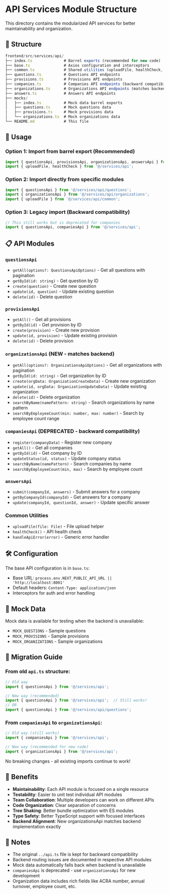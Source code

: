 # API Services Module Structure

This directory contains the modularized API services for better maintainability and organization.

## 📁 Structure

```typescript
frontend/src/services/api/
├── index.ts              # Barrel exports (recommended for new code)
├── base.ts               # Axios configuration and interceptors
├── common.ts             # Shared utilities (uploadFile, healthCheck, etc.)
├── questions.ts          # Questions API endpoints
├── provisions.ts         # Provisions API endpoints
├── companies.ts          # Companies API endpoints (backward compatibility)
├── organizations.ts      # Organizations API endpoints (matches backend)
├── answers.ts            # Answers API endpoints
├── mocks/
│   ├── index.ts          # Mock data barrel exports
│   ├── questions.ts      # Mock questions data
│   ├── provisions.ts     # Mock provisions data
│   └── organizations.ts  # Mock organizations data
└── README.md             # This file
```

## 🚀 Usage

### Option 1: Import from barrel export (Recommended)

```typescript
import { questionsApi, provisionsApi, organizationsApi, answersApi } from '@/services/api';
import { uploadFile, healthCheck } from '@/services/api';
```

### Option 2: Import directly from specific modules

```typescript
import { questionsApi } from '@/services/api/questions';
import { organizationsApi } from '@/services/api/organizations';
import { uploadFile } from '@/services/api/common';
```

### Option 3: Legacy import (Backward compatibility)

```typescript
// This still works but is deprecated for companies
import { questionsApi, companiesApi } from '@/services/api';
```

## 📋 API Modules

### `questionsApi`

- `getAll(options?: QuestionsApiOptions)` - Get all questions with pagination
- `getById(id: string)` - Get question by ID
- `create(question)` - Create new question
- `update(id, question)` - Update existing question
- `delete(id)` - Delete question

### `provisionsApi`

- `getAll()` - Get all provisions
- `getById(id)` - Get provision by ID
- `create(provision)` - Create new provision
- `update(id, provision)` - Update existing provision
- `delete(id)` - Delete provision

### `organizationsApi` (NEW - matches backend)

- `getAll(options?: OrganizationsApiOptions)` - Get all organizations with pagination
- `getById(id: string)` - Get organization by ID
- `create(orgData: OrganizationCreateData)` - Create new organization
- `update(id, orgData: OrganizationUpdateData)` - Update existing organization
- `delete(id)` - Delete organization
- `searchByName(namePattern: string)` - Search organizations by name pattern
- `searchByEmployeeCount(min: number, max: number)` - Search by employee count range

### `companiesApi` (DEPRECATED - backward compatibility)

- `register(companyData)` - Register new company
- `getAll()` - Get all companies
- `getById(id)` - Get company by ID
- `updateStatus(id, status)` - Update company status
- `searchByName(namePattern)` - Search companies by name
- `searchByEmployeeCount(min, max)` - Search by employee count

### `answersApi`

- `submit(companyId, answers)` - Submit answers for a company
- `getByCompanyId(companyId)` - Get answers for a company
- `update(companyId, questionId, answer)` - Update specific answer

### Common Utilities

- `uploadFile(file: File)` - File upload helper
- `healthCheck()` - API health check
- `handleApiError(error)` - Generic error handler

## 🛠 Configuration

The base API configuration is in `base.ts`:

- Base URL: `process.env.NEXT_PUBLIC_API_URL || 'http://localhost:8001'`
- Default headers: `Content-Type: application/json`
- Interceptors for auth and error handling

## 🧪 Mock Data

Mock data is available for testing when the backend is unavailable:

- `MOCK_QUESTIONS` - Sample questions
- `MOCK_PROVISIONS` - Sample provisions
- `MOCK_ORGANIZATIONS` - Sample organizations

## 🔄 Migration Guide

### From old `api.ts` structure:

```typescript
// Old way
import { questionsApi } from '@/services/api';

// New way (recommended)
import { questionsApi } from '@/services/api';  // Still works!
// OR
import { questionsApi } from '@/services/api/questions';
```

### From `companiesApi` to `organizationsApi`:

```typescript
// Old way (still works)
import { companiesApi } from '@/services/api';

// New way (recommended for new code)
import { organizationsApi } from '@/services/api';
```

No breaking changes - all existing imports continue to work!

## 🎯 Benefits

- **Maintainability**: Each API module is focused on a single resource
- **Testability**: Easier to unit test individual API modules
- **Team Collaboration**: Multiple developers can work on different APIs
- **Code Organization**: Clear separation of concerns
- **Tree Shaking**: Better bundle optimization with ES modules
- **Type Safety**: Better TypeScript support with focused interfaces
- **Backend Alignment**: New organizationsApi matches backend implementation exactly

## 📝 Notes

- The original `../api.ts` file is kept for backward compatibility
- Backend routing issues are documented in respective API modules
- Mock data automatically falls back when backend is unavailable
- `companiesApi` is deprecated - use `organizationsApi` for new development
- Organization data includes rich fields like ACRA number, annual turnover, employee count, etc.
